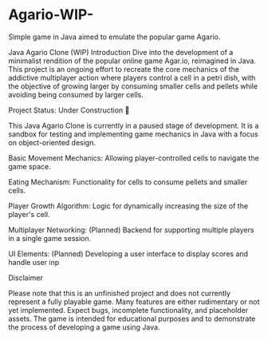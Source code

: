 # Agario-WIP-
Simple game in Java aimed to emulate the popular  game Agario.

Java Agario Clone (WIP)
Introduction
Dive into the development of a minimalist rendition of the popular online game Agar.io, reimagined in Java. This project is an ongoing effort to recreate the core mechanics of the addictive multiplayer action where players control a cell in a petri dish, with the objective of growing larger by consuming smaller cells and pellets while avoiding being consumed by larger cells.

Project Status: Under Construction 🚧

This Java Agario Clone is currently in a paused stage of development. It is a sandbox for testing and implementing game mechanics in Java with a focus on object-oriented design.

Basic Movement Mechanics: Allowing player-controlled cells to navigate the game space.

Eating Mechanism: Functionality for cells to consume pellets and smaller cells.

Player Growth Algorithm: Logic for dynamically increasing the size of the player's cell.

Multiplayer Networking: (Planned) Backend for supporting multiple players in a single game session.

UI Elements: (Planned) Developing a user interface to display scores and handle user inp

Disclaimer

Please note that this is an unfinished project and does not currently represent a fully playable game. Many features are either rudimentary or not yet implemented. Expect bugs, incomplete functionality, and placeholder assets. The game is intended for educational purposes and to demonstrate the process of developing a game using Java.

